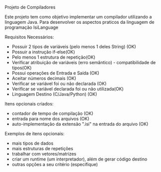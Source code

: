 Projeto de Compiladores


Este projeto tem como objetivo implementar um compilador utilizando a linguagem Java. Para desenvolver os aspectos praticos da linguagem de programação IsiLanguage


Requisitos Necessários:

- Possuir 2 tipos de variáveis (pelo menos 1 deles String) (OK)
- Possuir a instrução if-else(OK)
- Pelo menos 1 estrutura de repetição(OK)
- Verificar atribuição de variáveis (erro semântico) - compatibilidade de tipos(OK)
- Possui operações de Entrada e Saída (OK)
- Aceitar números decimais (OK)
- Verificar se variável foi ou não declarada (OK)
- Verificar se variável declarada foi ou não utilizada(OK)
- Linguagem Destino (C/Java/Python) (OK)


Itens opcionais criados:

- contador de tempo de compilação (OK)
- entrada para nome dos arquivos (OK)
- auto-implementação da extensão ".isi" na entrada do arquivo (OK)

Exemplos de itens opcionais:
- mais tipos de dados
- mais estruturas de repetições
- trabalhar com vetores/matrizes
- criar um runtime (um interpretador), além de gerar código destino
- outras opções a seu critério (especifique)

